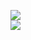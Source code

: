 [![](https://img.shields.io/badge/Made%20With-Github%20Spray-lightgrey.svg?style=for-the-badge&logo=github)](https://github.com/Annihil/github-spray#14053)  
[![](https://i.imgur.com/2DrTn0Z.gif)](https://github.com/Annihil/github-spray)
